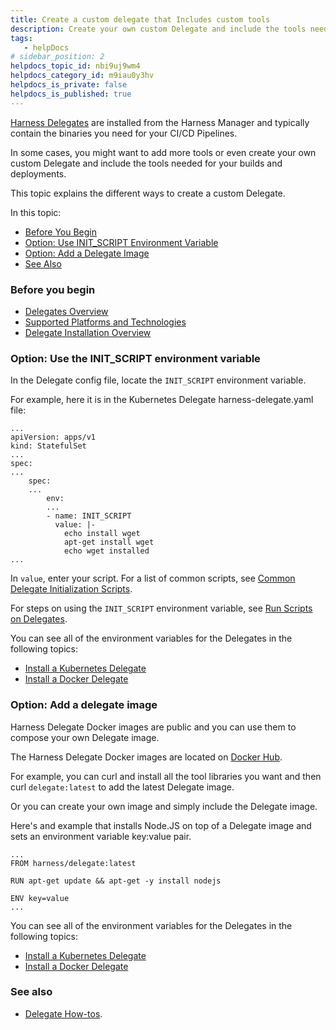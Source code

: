 ```yaml
---
title: Create a custom delegate that Includes custom tools
description: Create your own custom Delegate and include the tools needed for your builds and deployments.
tags: 
   - helpDocs
# sidebar_position: 2
helpdocs_topic_id: nbi9uj9wm4
helpdocs_category_id: m9iau0y3hv
helpdocs_is_private: false
helpdocs_is_published: true
---
```


[Harness Delegates](/article/2k7lnc7lvl-delegates-overview) are installed from the Harness Manager and typically contain the binaries you need for your CI/CD Pipelines.

In some cases, you might want to add more tools or even create your own custom Delegate and include the tools needed for your builds and deployments.

This topic explains the different ways to create a custom Delegate.

In this topic:

* [Before You Begin](https://ngdocs.harness.io/article/nbi9uj9wm4-custom-delegate#before_you_begin)
* [Option: Use INIT\_SCRIPT Environment Variable](https://ngdocs.harness.io/article/nbi9uj9wm4-custom-delegate#option_use_init_script_environment_variable)
* [Option: Add a Delegate Image](https://ngdocs.harness.io/article/nbi9uj9wm4-custom-delegate#option_add_a_delegate_image)
* [See Also](https://ngdocs.harness.io/article/nbi9uj9wm4-custom-delegate#see_also)

### Before you begin

* [Delegates Overview](/article/2k7lnc7lvl-delegates-overview)
* [Supported Platforms and Technologies](/article/1e536z41av-supported-platforms-and-technologies)
* [Delegate Installation Overview](/article/re8kk0ex4k-delegate-installation-overview)

### Option: Use the INIT\_SCRIPT environment variable

In the Delegate config file, locate the `INIT_SCRIPT` environment variable.

For example, here it is in the Kubernetes Delegate harness-delegate.yaml file:


```
...  
apiVersion: apps/v1  
kind: StatefulSet  
...  
spec:  
...  
    spec:  
    ...  
        env:  
        ...  
        - name: INIT_SCRIPT  
          value: |-  
            echo install wget  
            apt-get install wget  
            echo wget installed  
...
```
In `value`, enter your script. For a list of common scripts, see [Common Delegate Initialization Scripts](https://newdocs.helpdocs.io/article/auveebqv37-common-delegate-profile-scripts).

For steps on using the `INIT_SCRIPT` environment variable, see [Run Scripts on Delegates](/article/yte6x6cyhn-run-scripts-on-delegates).

You can see all of the environment variables for the Delegates in the following topics:

* [Install a Kubernetes Delegate](/article/f9bd10b3nj-install-a-kubernetes-delegate)
* [Install a Docker Delegate](/article/cya29w2b99-install-a-docker-delegate)

### Option: Add a delegate image

Harness Delegate Docker images are public and you can use them to compose your own Delegate image.

The Harness Delegate Docker images are located on [Docker Hub](https://hub.docker.com/r/harness/delegate/tags).

For example, you can curl and install all the tool libraries you want and then curl `delegate:latest` to add the latest Delegate image.

Or you can create your own image and simply include the Delegate image.

Here's and example that installs Node.JS on top of a Delegate image and sets an environment variable key:value pair.


```
...  
FROM harness/delegate:latest  
  
RUN apt-get update && apt-get -y install nodejs  
  
ENV key=value  
...
```
You can see all of the environment variables for the Delegates in the following topics:

* [Install a Kubernetes Delegate](/article/f9bd10b3nj-install-a-kubernetes-delegate)
* [Install a Docker Delegate](/article/cya29w2b99-install-a-docker-delegate)

### See also

* [Delegate How-tos](/category/9i5thr0ot2-delegates).

